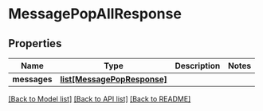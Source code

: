 # MessagePopAllResponse

## Properties
Name | Type | Description | Notes
------------ | ------------- | ------------- | -------------
**messages** | [**list[MessagePopResponse]**](MessagePopResponse.md) |  | 

[[Back to Model list]](../README.md#documentation-for-models) [[Back to API list]](../README.md#documentation-for-api-endpoints) [[Back to README]](../README.md)

